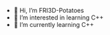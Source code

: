 - 👋 Hi, I’m FRI3D-Potatoes
- 👀 I’m interested in learning C++
- 🌱 I’m currently learning C++


<!---
FRI3D-Potatoes/FRI3D-Potatoes is a ✨ special ✨ repository because its `README.md` (this file) appears on your GitHub profile.
You can click the Preview link to take a look at your changes.
--->
